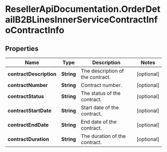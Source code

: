 # ResellerApiDocumentation.OrderDetailB2BLinesInnerServiceContractInfoContractInfo

## Properties

Name | Type | Description | Notes
------------ | ------------- | ------------- | -------------
**contractDescription** | **String** | The description of the contract. | [optional] 
**contractNumber** | **String** | Contract number. | [optional] 
**contractStatus** | **String** | The status of the contract. | [optional] 
**contractStartDate** | **String** | Start date of the contract. | [optional] 
**contractEndDate** | **String** | End date of the contract. | [optional] 
**contractDuration** | **String** | The duration of the contract. | [optional] 


